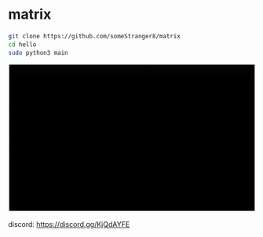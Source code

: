 # matrix

```bash
git clone https://github.com/someStranger8/matrix
cd hello
sudo python3 main
```

![Movie-Like Cast](capture_orig.gif?raw=true "cmatrix -xba")

discord: https://discord.gg/KjQdAYFE

